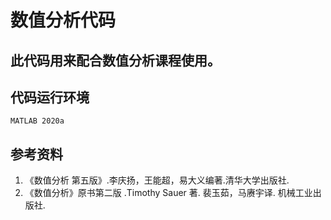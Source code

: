 # 数值分析代码
此代码用来配合数值分析课程使用。
-
## 代码运行环境
 `MATLAB 2020a`
## 参考资料
1. 《数值分析 第五版》.李庆扬，王能超，易大义编著.清华大学出版社.
2. 《数值分析》原书第二版 .Timothy Sauer 著. 裴玉茹，马赓宇译. 机械工业出版社.
